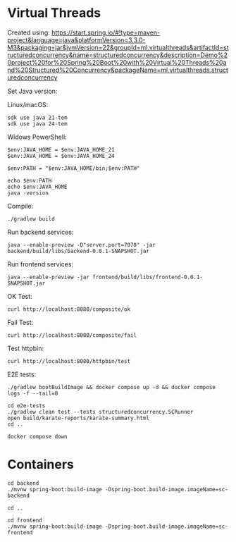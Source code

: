 # Virtual Threads

Created using: https://start.spring.io/#!type=maven-project&language=java&platformVersion=3.3.0-M3&packaging=jar&jvmVersion=22&groupId=ml.virtualthreads&artifactId=structuredconcurrency&name=structuredconcurrency&description=Demo%20project%20for%20Spring%20Boot%20with%20Virtual%20Threads%20and%20Structured%20Concurrency&packageName=ml.virtualthreads.structuredconcurrency


Set Java version:

Linux/macOS:

```
sdk use java 21-tem
sdk use java 24-tem
```

Widows PowerShell:

```
$env:JAVA_HOME = $env:JAVA_HOME_21
$env:JAVA_HOME = $env:JAVA_HOME_24

$env:PATH = "$env:JAVA_HOME/bin;$env:PATH"

echo $env:PATH
echo $env:JAVA_HOME
java -version
```

Compile:

```
./gradlew build 
```

Run backend services:

```
java --enable-preview -D"server.port=7070" -jar backend/build/libs/backend-0.0.1-SNAPSHOT.jar  
```

Run frontend services:

```
java --enable-preview -jar frontend/build/libs/frontend-0.0.1-SNAPSHOT.jar  
```

OK Test:

```
curl http://localhost:8080/composite/ok
```

Fail Test:

```
curl http://localhost:8080/composite/fail
```

Test httpbin:

```
curl http://localhost:8080/httpbin/test
```

E2E tests:

```
./gradlew bootBuildImage && docker compose up -d && docker compose logs -f --tail=0 

cd e2e-tests
./gradlew clean test --tests structuredconcurrency.SCRunner
open build/karate-reports/karate-summary.html
cd ..

docker compose down
```

# Containers

```
cd backend
./mvnw spring-boot:build-image -Dspring-boot.build-image.imageName=sc-backend

cd ..

cd frontend
./mvnw spring-boot:build-image -Dspring-boot.build-image.imageName=sc-frontend
```
